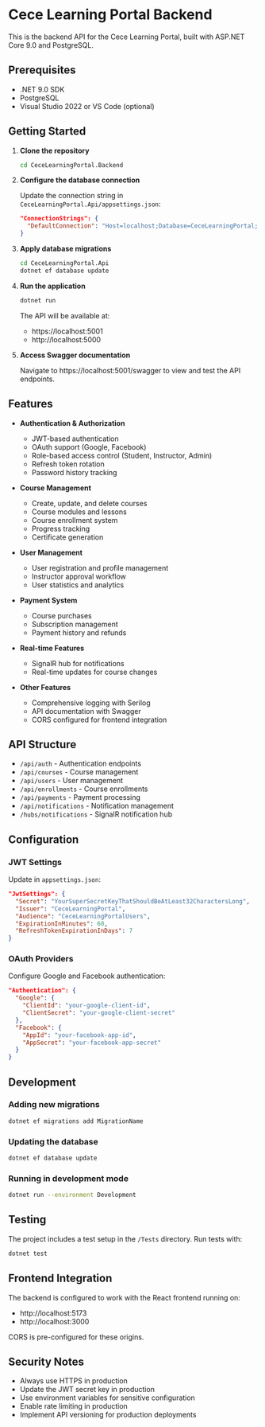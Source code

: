 # Cece Learning Portal Backend

This is the backend API for the Cece Learning Portal, built with ASP.NET Core 9.0 and PostgreSQL.

## Prerequisites

- .NET 9.0 SDK
- PostgreSQL
- Visual Studio 2022 or VS Code (optional)

## Getting Started

1. **Clone the repository**
   ```bash
   cd CeceLearningPortal.Backend
   ```

2. **Configure the database connection**
   
   Update the connection string in `CeceLearningPortal.Api/appsettings.json`:
   ```json
   "ConnectionStrings": {
     "DefaultConnection": "Host=localhost;Database=CeceLearningPortal;Username=postgres;Password=yourpassword"
   }
   ```

3. **Apply database migrations**
   ```bash
   cd CeceLearningPortal.Api
   dotnet ef database update
   ```

4. **Run the application**
   ```bash
   dotnet run
   ```

   The API will be available at:
   - https://localhost:5001
   - http://localhost:5000

5. **Access Swagger documentation**
   
   Navigate to https://localhost:5001/swagger to view and test the API endpoints.

## Features

- **Authentication & Authorization**
  - JWT-based authentication
  - OAuth support (Google, Facebook)
  - Role-based access control (Student, Instructor, Admin)
  - Refresh token rotation
  - Password history tracking

- **Course Management**
  - Create, update, and delete courses
  - Course modules and lessons
  - Course enrollment system
  - Progress tracking
  - Certificate generation

- **User Management**
  - User registration and profile management
  - Instructor approval workflow
  - User statistics and analytics

- **Payment System**
  - Course purchases
  - Subscription management
  - Payment history and refunds

- **Real-time Features**
  - SignalR hub for notifications
  - Real-time updates for course changes

- **Other Features**
  - Comprehensive logging with Serilog
  - API documentation with Swagger
  - CORS configured for frontend integration

## API Structure

- `/api/auth` - Authentication endpoints
- `/api/courses` - Course management
- `/api/users` - User management
- `/api/enrollments` - Course enrollments
- `/api/payments` - Payment processing
- `/api/notifications` - Notification management
- `/hubs/notifications` - SignalR notification hub

## Configuration

### JWT Settings
Update in `appsettings.json`:
```json
"JwtSettings": {
  "Secret": "YourSuperSecretKeyThatShouldBeAtLeast32CharactersLong",
  "Issuer": "CeceLearningPortal",
  "Audience": "CeceLearningPortalUsers",
  "ExpirationInMinutes": 60,
  "RefreshTokenExpirationInDays": 7
}
```

### OAuth Providers
Configure Google and Facebook authentication:
```json
"Authentication": {
  "Google": {
    "ClientId": "your-google-client-id",
    "ClientSecret": "your-google-client-secret"
  },
  "Facebook": {
    "AppId": "your-facebook-app-id",
    "AppSecret": "your-facebook-app-secret"
  }
}
```

## Development

### Adding new migrations
```bash
dotnet ef migrations add MigrationName
```

### Updating the database
```bash
dotnet ef database update
```

### Running in development mode
```bash
dotnet run --environment Development
```

## Testing

The project includes a test setup in the `/Tests` directory. Run tests with:
```bash
dotnet test
```

## Frontend Integration

The backend is configured to work with the React frontend running on:
- http://localhost:5173
- http://localhost:3000

CORS is pre-configured for these origins.

## Security Notes

- Always use HTTPS in production
- Update the JWT secret key in production
- Use environment variables for sensitive configuration
- Enable rate limiting in production
- Implement API versioning for production deployments
